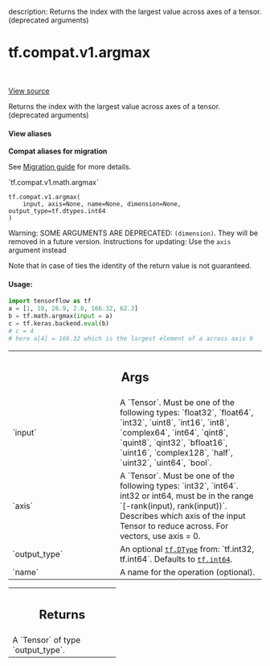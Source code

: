 description: Returns the index with the largest value across axes of a tensor. (deprecated arguments)

<div itemscope itemtype="http://developers.google.com/ReferenceObject">
<meta itemprop="name" content="tf.compat.v1.argmax" />
<meta itemprop="path" content="Stable" />
</div>

# tf.compat.v1.argmax

<!-- Insert buttons and diff -->

<table class="tfo-notebook-buttons tfo-api nocontent" align="left">

</table>

<a target="_blank" href="/code/stable/tensorflow/python/ops/math_ops.py">View source</a>



Returns the index with the largest value across axes of a tensor. (deprecated arguments)

<section class="expandable">
  <h4 class="showalways">View aliases</h4>
  <p>
<b>Compat aliases for migration</b>
<p>See
<a href="https://www.tensorflow.org/guide/migrate">Migration guide</a> for
more details.</p>
<p>`tf.compat.v1.math.argmax`</p>
</p>
</section>

<pre class="devsite-click-to-copy prettyprint lang-py tfo-signature-link">
<code>tf.compat.v1.argmax(
    input, axis=None, name=None, dimension=None, output_type=tf.dtypes.int64
)
</code></pre>



<!-- Placeholder for "Used in" -->

Warning: SOME ARGUMENTS ARE DEPRECATED: `(dimension)`. They will be removed in a future version.
Instructions for updating:
Use the `axis` argument instead

Note that in case of ties the identity of the return value is not guaranteed.

#### Usage:

```python
import tensorflow as tf
a = [1, 10, 26.9, 2.8, 166.32, 62.3]
b = tf.math.argmax(input = a)
c = tf.keras.backend.eval(b)
# c = 4
# here a[4] = 166.32 which is the largest element of a across axis 0
```



<!-- Tabular view -->
 <table class="responsive fixed orange">
<colgroup><col width="214px"><col></colgroup>
<tr><th colspan="2"><h2 class="add-link">Args</h2></th></tr>

<tr>
<td>
`input`
</td>
<td>
A `Tensor`. Must be one of the following types: `float32`, `float64`, `int32`, `uint8`, `int16`, `int8`, `complex64`, `int64`, `qint8`, `quint8`, `qint32`, `bfloat16`, `uint16`, `complex128`, `half`, `uint32`, `uint64`, `bool`.
</td>
</tr><tr>
<td>
`axis`
</td>
<td>
A `Tensor`. Must be one of the following types: `int32`, `int64`.
int32 or int64, must be in the range `[-rank(input), rank(input))`.
Describes which axis of the input Tensor to reduce across. For vectors,
use axis = 0.
</td>
</tr><tr>
<td>
`output_type`
</td>
<td>
An optional <a href="../../../tf/dtypes/DType.md"><code>tf.DType</code></a> from: `tf.int32, tf.int64`. Defaults to <a href="../../../tf.md#int64"><code>tf.int64</code></a>.
</td>
</tr><tr>
<td>
`name`
</td>
<td>
A name for the operation (optional).
</td>
</tr>
</table>



<!-- Tabular view -->
 <table class="responsive fixed orange">
<colgroup><col width="214px"><col></colgroup>
<tr><th colspan="2"><h2 class="add-link">Returns</h2></th></tr>
<tr class="alt">
<td colspan="2">
A `Tensor` of type `output_type`.
</td>
</tr>

</table>

